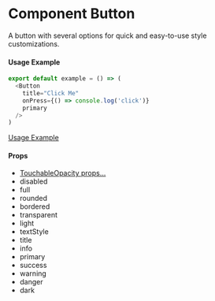 # Component Button

A button with several options for quick and easy-to-use style customizations.

#### Usage Example ####

```javascript
export default example = () => (
  <Button
    title="Click Me"
    onPress={() => console.log('click')}
    primary
  />
)
```
[Usage Example](#usage-example "Goto heading-1")
#### Props ####
  * [TouchableOpacity props...](https://facebook.github.io/react-native/docs/touchableopacity#docsNav)
  * disabled
  * full
  * rounded
  * bordered
  * transparent
  * light
  * textStyle
  * title
  * info
  * primary
  * success
  * warning
  * danger
  * dark
  
